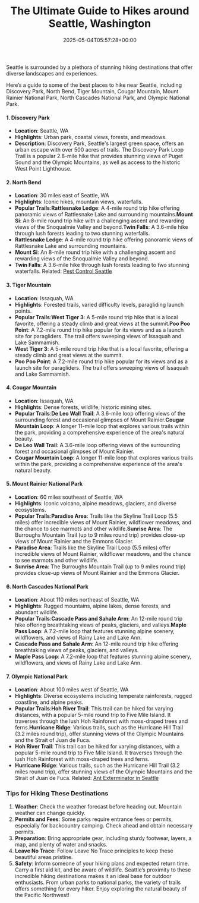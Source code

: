 ﻿---
layout: post
title: The Ultimate Guide to Hikes around Seattle, Washington
date: '2025-05-04T05:57:28+00:00'
categories:
- Guide
- No See Ums
- Seattle
tags: []
slug: /the-ultimate-guide-to-hikes-around-seattle-washington/
lastmod: 2025-05-07T12:21:28+03:00
---

Seattle is surrounded by a plethora of stunning hiking destinations that offer diverse landscapes and experiences.

Here’s a guide to some of the best places to hike near Seattle, including Discovery Park, North Bend, Tiger Mountain, Cougar Mountain, Mount Rainier National Park, North Cascades National Park, and Olympic National Park.
#### 1. Discovery Park
- **Location**: Seattle, WA
- **Highlights**: Urban park, coastal views, forests, and meadows.
- **Description**: Discovery Park, Seattle's largest green space, offers an urban escape with over 500 acres of trails. The Discovery Park Loop Trail is a popular 2.8-mile hike that provides stunning views of Puget Sound and the Olympic Mountains, as well as access to the historic West Point Lighthouse.
#### 2. North Bend
- **Location**: 30 miles east of Seattle, WA
- **Highlights**: Iconic hikes, mountain views, waterfalls.
- **Popular Trails**:**Rattlesnake Ledge**: A 4-mile round trip hike offering panoramic views of Rattlesnake Lake and surrounding mountains.**Mount Si**: An 8-mile round trip hike with a challenging ascent and rewarding views of the Snoqualmie Valley and beyond.**Twin Falls**: A 3.6-mile hike through lush forests leading to two stunning waterfalls.
- **Rattlesnake Ledge**: A 4-mile round trip hike offering panoramic views of Rattlesnake Lake and surrounding mountains.
- **Mount Si**: An 8-mile round trip hike with a challenging ascent and rewarding views of the Snoqualmie Valley and beyond.
- **Twin Falls**: A 3.6-mile hike through lush forests leading to two stunning waterfalls.
Related:
[Pest Control Seattle](https://pestpolicy.com/seattle/pest-control-seattle/)
#### 3. Tiger Mountain
- **Location**: Issaquah, WA
- **Highlights**: Forested trails, varied difficulty levels, paragliding launch points.
- **Popular Trails**:**West Tiger 3**: A 5-mile round trip hike that is a local favorite, offering a steady climb and great views at the summit.**Poo Poo Point**: A 7.2-mile round trip hike popular for its views and as a launch site for paragliders. The trail offers sweeping views of Issaquah and Lake Sammamish.
- **West Tiger 3**: A 5-mile round trip hike that is a local favorite, offering a steady climb and great views at the summit.
- **Poo Poo Point**: A 7.2-mile round trip hike popular for its views and as a launch site for paragliders. The trail offers sweeping views of Issaquah and Lake Sammamish.
#### 4. Cougar Mountain
- **Location**: Issaquah, WA
- **Highlights**: Dense forests, wildlife, historic mining sites.
- **Popular Trails**:**De Leo Wall Trail**: A 3.6-mile loop offering views of the surrounding forest and occasional glimpses of Mount Rainier.**Cougar Mountain Loop**: A longer 11-mile loop that explores various trails within the park, providing a comprehensive experience of the area's natural beauty.
- **De Leo Wall Trail**: A 3.6-mile loop offering views of the surrounding forest and occasional glimpses of Mount Rainier.
- **Cougar Mountain Loop**: A longer 11-mile loop that explores various trails within the park, providing a comprehensive experience of the area's natural beauty.
#### 5. Mount Rainier National Park
- **Location**: 60 miles southeast of Seattle, WA
- **Highlights**: Iconic volcano, alpine meadows, glaciers, and diverse ecosystems.
- **Popular Trails**:**Paradise Area**: Trails like the Skyline Trail Loop (5.5 miles) offer incredible views of Mount Rainier, wildflower meadows, and the chance to see marmots and other wildlife.**Sunrise Area**: The Burroughs Mountain Trail (up to 9 miles round trip) provides close-up views of Mount Rainier and the Emmons Glacier.
- **Paradise Area**: Trails like the Skyline Trail Loop (5.5 miles) offer incredible views of Mount Rainier, wildflower meadows, and the chance to see marmots and other wildlife.
- **Sunrise Area**: The Burroughs Mountain Trail (up to 9 miles round trip) provides close-up views of Mount Rainier and the Emmons Glacier.
#### 6. North Cascades National Park
- **Location**: About 110 miles northeast of Seattle, WA
- **Highlights**: Rugged mountains, alpine lakes, dense forests, and abundant wildlife.
- **Popular Trails**:**Cascade Pass and Sahale Arm**: An 12-mile round trip hike offering breathtaking views of peaks, glaciers, and valleys.**Maple Pass Loop**: A 7.2-mile loop that features stunning alpine scenery, wildflowers, and views of Rainy Lake and Lake Ann.
- **Cascade Pass and Sahale Arm**: An 12-mile round trip hike offering breathtaking views of peaks, glaciers, and valleys.
- **Maple Pass Loop**: A 7.2-mile loop that features stunning alpine scenery, wildflowers, and views of Rainy Lake and Lake Ann.
#### 7. Olympic National Park
- **Location**: About 100 miles west of Seattle, WA
- **Highlights**: Diverse ecosystems including temperate rainforests, rugged coastline, and alpine peaks.
- **Popular Trails**:**Hoh River Trail**: This trail can be hiked for varying distances, with a popular 5-mile round trip to Five Mile Island. It traverses through the lush Hoh Rainforest with moss-draped trees and ferns.**Hurricane Ridge**: Various trails, such as the Hurricane Hill Trail (3.2 miles round trip), offer stunning views of the Olympic Mountains and the Strait of Juan de Fuca.
- **Hoh River Trail**: This trail can be hiked for varying distances, with a popular 5-mile round trip to Five Mile Island. It traverses through the lush Hoh Rainforest with moss-draped trees and ferns.
- **Hurricane Ridge**: Various trails, such as the Hurricane Hill Trail (3.2 miles round trip), offer stunning views of the Olympic Mountains and the Strait of Juan de Fuca.
Related:
[Ant Exterminator in Seattle](https://pestpolicy.com/ant-exterminator-in-seattle/)
### Tips for Hiking These Destinations
1. **Weather**: Check the weather forecast before heading out. Mountain weather can change quickly.
2. **Permits and Fees**: Some parks require entrance fees or permits, especially for backcountry camping. Check ahead and obtain necessary permits.
3. **Preparation**: Bring appropriate gear, including sturdy footwear, layers, a map, and plenty of water and snacks.
4. **Leave No Trace**: Follow Leave No Trace principles to keep these beautiful areas pristine.
5. **Safety**: Inform someone of your hiking plans and expected return time. Carry a first aid kit, and be aware of wildlife.
Seattle’s proximity to these incredible hiking destinations makes it an ideal base for outdoor enthusiasts. From urban parks to national parks, the variety of trails offers something for every hiker. Enjoy exploring the natural beauty of the Pacific Northwest!